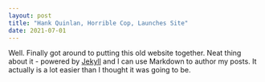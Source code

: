 ```yaml
---
layout: post
title: "Hank Quinlan, Horrible Cop, Launches Site"
date: 2021-07-01
---
```


Well. Finally got around to putting this old website together. Neat thing about it - powered by [Jekyll](http://jekyllrb.com) and I can use Markdown to author my posts. It actually is a lot easier than I thought it was going to be.
